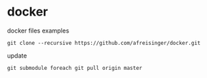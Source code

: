 # docker

docker files examples

```
git clone --recursive https://github.com/afreisinger/docker.git
```
update

```
git submodule foreach git pull origin master
```